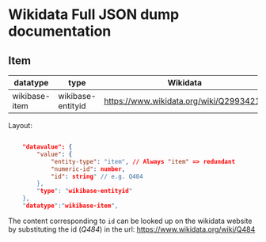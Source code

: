 # Wikidata Full JSON dump documentation

## Item

|datatype|type|Wikidata|Properties
|---|---|----|----|
|wikibase-item|wikibase-entityid|<https://www.wikidata.org/wiki/Q29934218>|<https://www.wikidata.org/wiki/Special:ListProperties/wikibase-item>

Layout:

```` json

    "datavalue": {
        "value": {
            "entity-type": "item", // Always "item" => redundant
            "numeric-id": number,
            "id": string" // e.g. Q484
        },
        "type": "wikibase-entityid"
    },
    "datatype":"wikibase-item",
````

The content corresponding to  ``id`` can be looked up on the wikidata website by
substituting the id (*Q484*) in the url: <https://www.wikidata.org/wiki/Q484>
